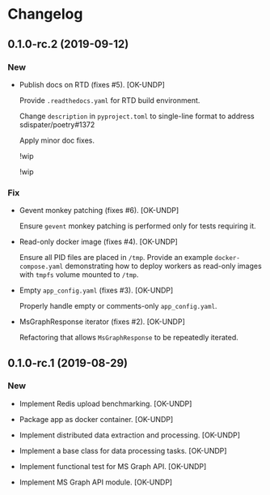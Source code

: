 # Changelog


## 0.1.0-rc.2 (2019-09-12)

### New

* Publish docs on RTD (fixes #5). [OK-UNDP]

  Provide `.readthedocs.yaml` for RTD build environment.

  Change `description` in `pyproject.toml` to single-line format to address sdispater/poetry#1372

  Apply minor doc fixes.

  !wip

  !wip

### Fix

* Gevent monkey patching (fixes #6). [OK-UNDP]

  Ensure `gevent` monkey patching is performed
  only for tests requiring it.

* Read-only docker image (fixes #4). [OK-UNDP]

  Ensure all PID files are placed in `/tmp`. Provide an example
  `docker-compose.yaml` demonstrating how to deploy workers as
  read-only images with `tmpfs` volume mounted to `/tmp`.

* Empty `app_config.yaml` (fixes #3). [OK-UNDP]

  Properly handle empty or comments-only `app_config.yaml`.

* MsGraphResponse iterator (fixes #2). [OK-UNDP]

  Refactoring that allows `MsGraphResponse` to be repeatedly iterated.


## 0.1.0-rc.1 (2019-08-29)

### New

* Implement Redis upload benchmarking. [OK-UNDP]

* Package app as docker container. [OK-UNDP]

* Implement distributed data extraction and processing. [OK-UNDP]

* Implement a base class for data processing tasks. [OK-UNDP]

* Implement functional test for MS Graph API. [OK-UNDP]

* Implement MS Graph API module. [OK-UNDP]
